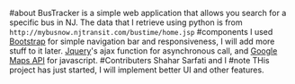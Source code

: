 #about
BusTracker is a simple web application that allows you search for a specific bus in NJ. The data that I retrieve using python is from `http://mybusnow.njtransit.com/bustime/home.jsp`
#components
I used [Bootstrap](https://github.com/twbs/bootstrap) for simple navigation bar and responsiveness, I will add more stuff to it later. [Jquery](http://api.jquery.com/)'s ajax function for asynchronous call, and [Google Maps API](https://developers.google.com/maps/documentation/javascript/) for javascript.
#Contributers
Shahar Sarfati and I
#note
THis project has just started, I will implement better UI and other features.
